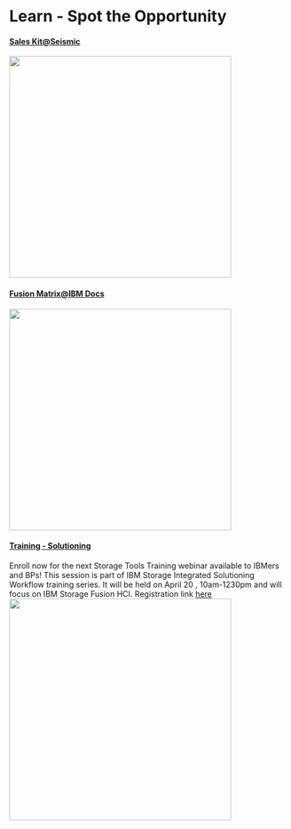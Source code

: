 
# Learn - Spot the Opportunity

#### [Sales Kit@Seismic](https://ibm.seismic.com/Link/Content/DCgFfq4m3dm9MG7BgD3X6qP7dHWd)
<img src=https://user-images.githubusercontent.com/38366661/231651516-e27ea304-7fff-405c-994a-a22c5295723e.png width=400>

#### [Fusion Matrix@IBM Docs](https://www.ibm.com/docs/en/storage-fusion/2.5?topic=services-storage-fusion-support-matrix)
<img src=https://user-images.githubusercontent.com/38366661/231650860-aaeee8e5-61fe-4f3b-b39a-ed80f0e34276.png width=400>

#### [Training - Solutioning](https://ibm.biz/storagetoolstraining)
Enroll now for the next Storage Tools Training webinar available to IBMers and BPs! This session is part of  IBM Storage Integrated Solutioning Workflow training series.  It will be held on April 20 , 10am-1230pm and will focus on IBM Storage Fusion HCI. Registration link [here](https://ibm.webex.com/weblink/register/r004324f5f6fd4a95507c3aa14fe867e9)
<img src=https://user-images.githubusercontent.com/38366661/231650585-055a4e48-ca43-478c-96ac-786f95c79837.png width=400>







